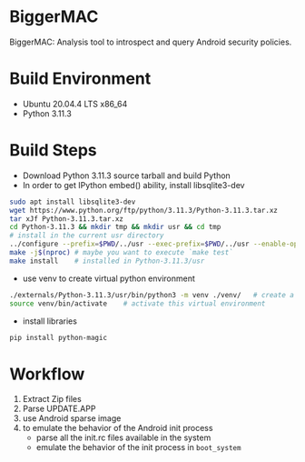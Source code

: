 # BiggerMAC
BiggerMAC: Analysis tool to introspect and query Android security policies.

# Build Environment

- Ubuntu 20.04.4 LTS x86_64
- Python 3.11.3

# Build Steps

- Download Python 3.11.3 source tarball and build Python
- In order to get IPython embed() ability, install libsqlite3-dev

```sh
sudo apt install libsqlite3-dev
wget https://www.python.org/ftp/python/3.11.3/Python-3.11.3.tar.xz
tar xJf Python-3.11.3.tar.xz
cd Python-3.11.3 && mkdir tmp && mkdir usr && cd tmp
# install in the current usr directory
../configure --prefix=$PWD/../usr --exec-prefix=$PWD/../usr --enable-optimizations
make -j$(nproc) # maybe you want to execute `make test`
make install    # installed in Python-3.11.3/usr 
```

- use venv to create virtual python environment

```sh
./externals/Python-3.11.3/usr/bin/python3 -m venv ./venv/   # create a virtual env called `venv` in the foler venv
source venv/bin/activate    # activate this virtual environment
```

- install libraries

```sh
pip install python-magic
```

# Workflow

1. Extract Zip files
2. Parse UPDATE.APP
3. use Android sparse image
4. to emulate the behavior of the Android init process
    - parse all the init.rc files available in the system
    - emulate the behavior of the init process in `boot_system`